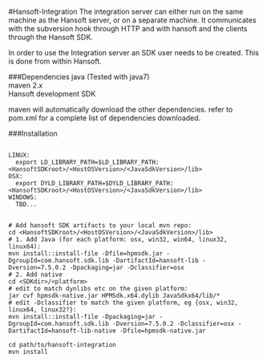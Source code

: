 #Hansoft-Integration
The integration server can either run on the same machine as the Hansoft server, or on a separate machine. It communicates with the subversion hook through HTTP and with hansoft and the clients through the Hansoft SDK.

In order to use the Integration server an SDK user needs to be created. This is done from within Hansoft.

###Dependencies
java (Tested with java7)  
maven 2.x  
Hansoft development SDK

maven will automatically download the other dependencies. refer to pom.xml for a complete list of dependencies downloaded.

###Installation
```shell

LINUX:
  export LD_LIBRARY_PATH=$LD_LIBRARY_PATH:<HansoftSDKroot>/<HostOSVersion>/<JavaSdkVersion>/lib>
OSX:
  export DYLD_LIBRARY_PATH=$DYLD_LIBRARY_PATH:<HansoftSDKroot>/<HostOSVersion>/<JavaSdkVersion>/lib>
WINDOWS:
  TBD...


# Add hansoft SDK artifacts to your local mvn repo:
cd <HansoftSDKroot>/<HostOSVersion>/<JavaSdkVersion>/lib>
# 1. Add Java (for each platform: osx, win32, win64, linux32, linux64):
mvn install::install-file -Dfile=hpmsdk.jar -DgroupId=com.hansoft.sdk.lib -DartifactId=hansoft-lib -Dversion=7.5.0.2 -Dpackaging=jar -Dclassifier=osx
# 2. Add native
cd <SDKdir>/<platform>
# edit to match dynlibs etc on the given platform:
jar cvf hpmsdk-native.jar HPMSdk.x64.dylib JavaSdkx64/lib/*
# edit -Dclassifier to match the given platform, eg {osx, win32, linux64, linux32?}:
mvn install::install-file -Dpackaging=jar -DgroupId=com.hansoft.sdk.lib -Dversion=7.5.0.2 -Dclassifier=osx -DartifactId=hansoft-lib-native -Dfile=hpmsdk-native.jar

cd path/to/hansoft-integration
mvn install
```

